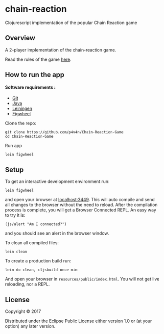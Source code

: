 # chain-reaction

Clojurescript implementation of the popular Chain Reaction game

## Overview

A 2-player implementation of the chain-reaction game.

Read the rules of the game [here](https://brilliant.org/wiki/chain-reaction-game/).

## How to run the app

#### Software requirements :

- [Git](https://git-scm.com/)
- [Java](https://java.com/en/download/)
- [Leiningen](https://leiningen.org/)
- [Figwheel](https://github.com/bhauman/lein-figwheel)

Clone the repo:

```
git clone https://github.com/p4v4n/Chain-Reaction-Game
cd Chain-Reaction-Game
```

Run app

```
lein figwheel
```

## Setup

To get an interactive development environment run:

    lein figwheel

and open your browser at [localhost:3449](http://localhost:3449/).
This will auto compile and send all changes to the browser without the
need to reload. After the compilation process is complete, you will
get a Browser Connected REPL. An easy way to try it is:

    (js/alert "Am I connected?")

and you should see an alert in the browser window.

To clean all compiled files:

    lein clean

To create a production build run:

    lein do clean, cljsbuild once min

And open your browser in `resources/public/index.html`. You will not
get live reloading, nor a REPL. 

## License

Copyright © 2017

Distributed under the Eclipse Public License either version 1.0 or (at your option) any later version.
